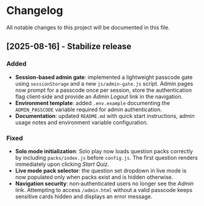 # Changelog

All notable changes to this project will be documented in this file.

## [2025-08-16] - Stabilize release

### Added
- **Session‑based admin gate**: implemented a lightweight passcode gate using
  `sessionStorage` and a new `js/admin-gate.js` script.  Admin pages now
  prompt for a passcode once per session, store the authentication flag
  client‑side and provide an *Admin Logout* link in the navigation.
- **Environment template**: added `.env.example` documenting the
  `ADMIN_PASSCODE` variable required for admin authentication.
- **Documentation**: updated `README.md` with quick start instructions,
  admin usage notes and environment variable configuration.

### Fixed
- **Solo mode initialization**: Solo play now loads question packs correctly
  by including `packs/index.js` before `config.js`.  The first question renders
  immediately upon clicking *Start Quiz*.
- **Live mode pack selector**: the question set dropdown in live mode is now
  populated only when packs exist and is hidden otherwise.
- **Navigation security**: non‑authenticated users no longer see the
  *Admin* link.  Attempting to access `/admin.html` without a valid passcode
  keeps sensitive cards hidden and displays an error message.